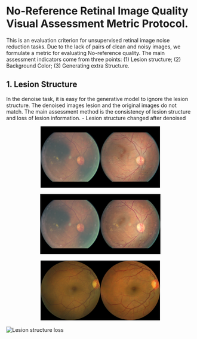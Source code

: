 No-Reference Retinal Image Quality Visual Assessment Metric Protocol.
==========================
This is an evaluation criterion for unsupervised retinal image noise reduction tasks. Due to the lack of pairs of clean and noisy images, we formulate a metric for evaluating No-reference quality.
The main assessment indicators come from three points: (1) Lesion structure; (2) Background Color; (3) Generating extra Structure.

## 1. Lesion Structure
In the denoise task, it is easy for the generative model to ignore the lesion structure. The denoised images lesion and the original images do not match. The main assessment method is the consistency of lesion structure and loss of lesion information.
              -      Lesion structure changed after denoised  
<p align="center">
  <img src="IMG/lesion_structure1.png" des="Lesion structure changed after denoised"/>    
</p>
<p align="center">
  <img src="IMG/lesion_structure2.png" des=" Keep the lesion structure"/>
</p>
<p align="center">
  <img src="IMG/lesion_structure3.png" des="Lesion structure loss"/>
</p>


![Lesion structure loss](https://github.com/Retinal-Research/REDOT/blob/main/Quality%20%20Assessment/IMG/lesion_structure1.png)
